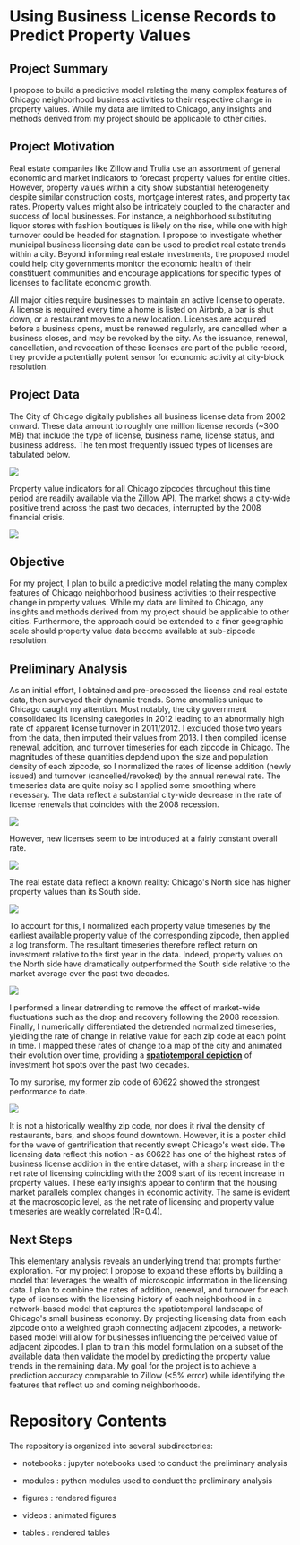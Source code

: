 # Using Business License Records to Predict Property Values

## Project Summary

I propose to build a predictive model relating the many complex features of Chicago neighborhood business activities to their respective change in property values. While my data are limited to Chicago, any insights and methods derived from my project should be applicable to other cities.


## Project Motivation

Real estate companies like Zillow and Trulia use an assortment of general economic and market indicators to forecast property values for entire cities. However, property values within a city show substantial heterogeneity despite similar construction costs, mortgage interest rates, and property tax rates. Property values might also be intricately coupled to the character and success of local businesses. For instance, a neighborhood substituting liquor stores with fashion boutiques is likely on the rise, while one with high turnover could be headed for stagnation. I propose to investigate whether municipal business licensing data can be used to predict real estate trends within a city. Beyond informing real estate investments, the proposed model could help city governments monitor the economic health of their constituent communities and encourage applications for specific types of licenses to facilitate economic growth.

All major cities require businesses to maintain an active license to operate. A license is required every time a home is listed on Airbnb, a bar is shut down, or a restaurant moves to a new location. Licenses are acquired before a business opens, must be renewed regularly, are cancelled when a business closes, and may be revoked by the city. As the issuance, renewal, cancellation, and revocation of these licenses are part of the public record, they provide a potentially potent sensor for economic activity at city-block resolution.


## Project Data

The City of Chicago digitally publishes all business license data from 2002 onward. These data amount to roughly one million license records (~300 MB) that include the type of license, business name, license status, and business address. The ten most frequently issued types of licenses are tabulated below.

<img src="tables/top10.png">

Property value indicators for all Chicago zipcodes throughout this time period are readily available via the Zillow API. The market shows a city-wide positive trend across the past two decades, interrupted by the 2008 financial crisis.

<img src="figures/value_trends.png">


## Objective

For my project, I plan to build a predictive model relating the many complex features of Chicago neighborhood business activities to their respective change in property values. While my data are limited to Chicago, any insights and methods derived from my project should be applicable to other cities. Furthermore, the approach could be extended to a finer geographic scale should property value data become available at sub-zipcode resolution.


## Preliminary Analysis

As an initial effort, I obtained and pre-processed the license and real estate data, then surveyed their dynamic trends. Some anomalies unique to Chicago caught my attention. Most notably, the city government consolidated its licensing categories in 2012 leading to an abnormally high rate of apparent license turnover in 2011/2012. I excluded those two years from the data, then imputed their values from 2013. I then compiled license renewal, addition, and turnover timeseries for each zipcode in Chicago. The magnitudes of these quantities depdend upon the size and population density of each zipcode, so I normalized the rates of license addition (newly issued) and turnover (cancelled/revoked) by the annual renewal rate. The timeseries data are quite noisy so I applied some smoothing where necessary. The data reflect a substantial city-wide decrease in the rate of license renewals that coincides with the 2008 recession.

<img src="figures/renewals.png">

However, new licenses seem to be introduced at a fairly constant overall rate.

<img src="figures/additions.png">


The real estate data reflect a known reality: Chicago's North side has higher property values than its South side.

<img src="figures/property_values.png">

To account for this, I normalized each property value timeseries by the earliest available property value of the corresponding zipcode, then applied a log transform. The resultant timeseries therefore reflect return on investment relative to the first year in the data. Indeed, property values on the North side have dramatically outperformed the South side relative to the market average over the past two decades.

<img src="figures/relative_performance.png">

I performed a linear detrending to remove the effect of market-wide fluctuations such as the drop and recovery following the 2008 recession. Finally, I numerically differentiated the detrended normalized timeseries, yielding the rate of change in relative value for each zip code at each point in time. I mapped these rates of change to a map of the city and animated their evolution over time, providing a __[spatiotemporal depiction](https://github.com/sebastianbernasek/dataincubator/tree/master/videos)__ of investment hot spots over the past two decades.

To my surprise, my former zip code of 60622 showed the strongest performance to date.

<img src="figures/property_value_trends.png">

It is not a historically wealthy zip code, nor does it rival the density of restaurants, bars, and shops found downtown. However, it is a poster child for the wave of gentrification that recently swept Chicago's west side. The licensing data reflect this notion - as 60622 has one of the highest rates of business license addition in the entire dataset, with a sharp increase in the net rate of licensing coinciding with the 2009 start of its recent increase in property values. These early insights appear to confirm that the housing market parallels complex changes in economic activity. The same is evident at the macroscopic level, as the net rate of licensing and property value timeseries are weakly correlated (R=0.4).


## Next Steps

This elementary analysis reveals an underlying trend that prompts further exploration. For my project I propose to expand these efforts by building a model that leverages the wealth of microscopic information in the licensing data. I plan to combine the rates of addition, renewal, and turnover for each type of licenses with the licensing history of each neighborhood in a network-based model that captures the spatiotemporal landscape of Chicago's small business economy. By projecting licensing data from each zipcode onto a weighted graph connecting adjacent zipcodes, a network-based model will allow for businesses influencing the perceived value of adjacent zipcodes. I plan to train this model formulation on a subset of the available data then validate the model by predicting the property value trends in the remaining data. My goal for the project is to achieve a prediction accuracy comparable to Zillow (<5% error) while identifying the features that reflect up and coming neighborhoods.


# Repository Contents

The repository is organized into several subdirectories:

  - notebooks : jupyter notebooks used to conduct the preliminary analysis

  - modules : python modules used to conduct the preliminary analysis

  - figures : rendered figures

  - videos : animated figures

  - tables : rendered tables

